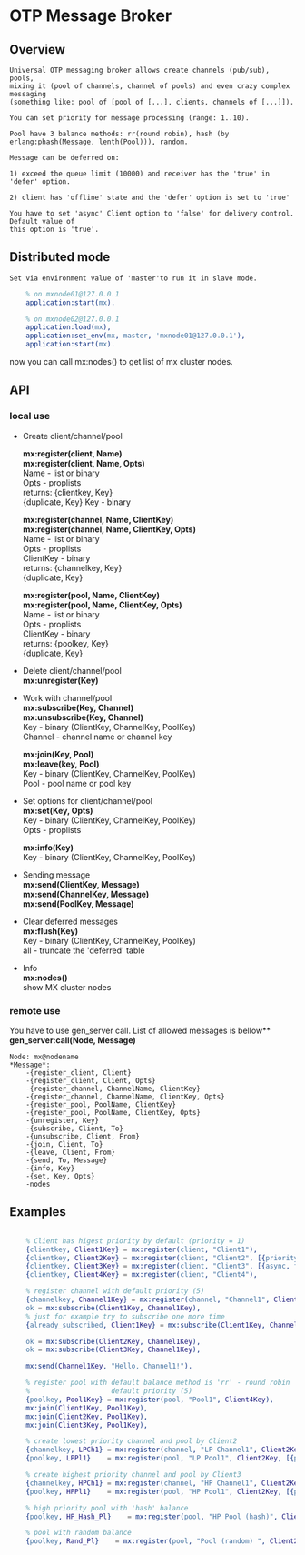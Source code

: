 # OTP Message Broker

## Overview
    Universal OTP messaging broker allows create channels (pub/sub), pools,
    mixing it (pool of channels, channel of pools) and even crazy complex messaging
    (something like: pool of [pool of [...], clients, channels of [...]]).

    You can set priority for message processing (range: 1..10).

    Pool have 3 balance methods: rr(round robin), hash (by erlang:phash(Message, lenth(Pool))), random.

    Message can be deferred on:

    1) exceed the queue limit (10000) and receiver has the 'true' in 'defer' option.

    2) client has 'offline' state and the 'defer' option is set to 'true'

    You have to set 'async' Client option to 'false' for delivery control. Default value of
    this option is 'true'.

## Distributed mode

    Set via environment value of 'master'to run it in slave mode.
```erlang
    % on mxnode01@127.0.0.1
    application:start(mx).
```
```erlang
    % on mxnode02@127.0.0.1
    application:load(mx),
    application:set_env(mx, master, 'mxnode01@127.0.0.1'),
    application:start(mx).
```

now you can call mx:nodes() to get list of mx cluster nodes.

## API

### local use

* Create client/channel/pool

    **mx:register(client, Name)**  
    **mx:register(client, Name, Opts)**  
    Name - list or binary  
    Opts - proplists  
    returns: {clientkey, Key}  
                   {duplicate, Key}
            Key - binary

    **mx:register(channel, Name, ClientKey)**  
    **mx:register(channel, Name, ClientKey, Opts)**  
          Name - list or binary  
          Opts - proplists  
          ClientKey - binary  
          returns: {channelkey, Key}  
                   {duplicate, Key}

    **mx:register(pool, Name, ClientKey)**  
    **mx:register(pool, Name, ClientKey, Opts)**  
          Name - list or binary  
          Opts - proplists  
          ClientKey - binary  
          returns: {poolkey, Key}  
                   {duplicate, Key}  

* Delete client/channel/pool  
    **mx:unregister(Key)**

* Work with channel/pool  
    **mx:subscribe(Key, Channel)**  
    **mx:unsubscribe(Key, Channel)**  
          Key - binary (ClientKey, ChannelKey, PoolKey)  
          Channel - channel name or channel key

    **mx:join(Key, Pool)**  
    **mx:leave(key, Pool)**  
          Key - binary (ClientKey, ChannelKey, PoolKey)  
          Pool - pool name or pool key

* Set options for client/channel/pool  
    **mx:set(Key, Opts)**  
          Key - binary (ClientKey, ChannelKey, PoolKey)  
          Opts - proplists

    **mx:info(Key)**  
          Key - binary (ClientKey, ChannelKey, PoolKey)

* Sending message  
  **mx:send(ClientKey, Message)**  
  **mx:send(ChannelKey, Message)**  
  **mx:send(PoolKey, Message)**

* Clear deferred messages  
    **mx:flush(Key)**  
        Key - binary (ClientKey, ChannelKey, PoolKey)  
        all - truncate the 'deferred' table

* Info  
    **mx:nodes()**  
        show MX cluster nodes

### remote use

You have to use gen_server call. List of allowed messages is bellow**
    **gen_server:call(Node, Message)**

    Node: mx@nodename  
    *Message*:  
        -{register_client, Client}
        -{register_client, Client, Opts}
        -{register_channel, ChannelName, ClientKey}
        -{register_channel, ChannelName, ClientKey, Opts}
        -{register_pool, PoolName, ClientKey}
        -{register_pool, PoolName, ClientKey, Opts}
        -{unregister, Key}
        -{subscribe, Client, To}
        -{unsubscribe, Client, From}
        -{join, Client, To}
        -{leave, Client, From}
        -{send, To, Message}
        -{info, Key}
        -{set, Key, Opts}
        -nodes



## Examples

```erlang

    % Client has higest priority by default (priority = 1)
    {clientkey, Client1Key} = mx:register(client, "Client1"),
    {clientkey, Client2Key} = mx:register(client, "Client2", [{priority, 8}]),
    {clientkey, Client3Key} = mx:register(client, "Client3", [{async, false}, {defer, true}]),
    {clientkey, Client4Key} = mx:register(client, "Client4"),

    % register channel with default priority (5)
    {channelkey, Channel1Key} = mx:register(channel, "Channel1", Client4Key),
    ok = mx:subscribe(Client1Key, Channel1Key),
    % just for example try to subscribe one more time
    {already_subscribed, Client1Key} = mx:subscribe(Client1Key, Channel1Key),

    ok = mx:subscribe(Client2Key, Channel1Key),
    ok = mx:subscribe(Client3Key, Channel1Key),

    mx:send(Channel1Key, "Hello, Channel1!").

    % register pool with default balance method is 'rr' - round robin
    %                    default priority (5)
    {poolkey, Pool1Key} = mx:register(pool, "Pool1", Client4Key),
    mx:join(Client1Key, Pool1Key),
    mx:join(Client2Key, Pool1Key),
    mx:join(Client3Key, Pool1Key),

    % create lowest priority channel and pool by Client2
    {channelkey, LPCh1} = mx:register(channel, "LP Channel1", Client2Key, [{priority, 10}]),
    {poolkey, LPPl1}    = mx:register(pool, "LP Pool1", Client2Key, [{priority, 10}]),

    % create highest priority channel and pool by Client3
    {channelkey, HPCh1} = mx:register(channel, "HP Channel1", Client2Key, [{priority, 1}]),
    {poolkey, HPPl1}    = mx:register(pool, "HP Pool1", Client2Key, [{priority, 1}]),

    % high priority pool with 'hash' balance
    {poolkey, HP_Hash_Pl}    = mx:register(pool, "HP Pool (hash)", Client2Key, [{priority, 1}, {balance, hash}]),

    % pool with random balance
    {poolkey, Rand_Pl}    = mx:register(pool, "Pool (random) ", Client2Key, [balance, hash}]),

```

